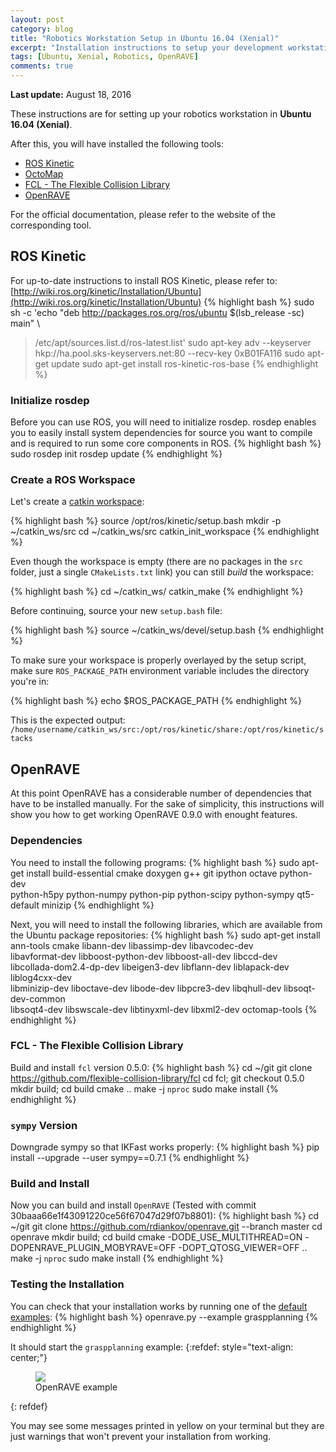 ```yaml
---
layout: post
category: blog
title: "Robotics Workstation Setup in Ubuntu 16.04 (Xenial)"
excerpt: "Installation instructions to setup your development workstation in Ubuntu 16.04 for robotics"
tags: [Ubuntu, Xenial, Robotics, OpenRAVE]
comments: true
---
```

**Last update:** August 18, 2016

These instructions are for setting up your robotics workstation in **Ubuntu 16.04 (Xenial)**.

After this, you will have installed the following tools:

* [ROS Kinetic](http://wiki.ros.org/kinetic)
* [OctoMap](https://octomap.github.io/)
* [FCL - The Flexible Collision Library](https://github.com/flexible-collision-library/fcl)
* [OpenRAVE](http://openrave.org)

For the official documentation, please refer to the website of the corresponding tool.

## ROS Kinetic
For up-to-date instructions to install ROS Kinetic, please refer to: [http://wiki.ros.org/kinetic/Installation/Ubuntu](http://wiki.ros.org/kinetic/Installation/Ubuntu)
{% highlight bash %}
sudo sh -c 'echo "deb http://packages.ros.org/ros/ubuntu $(lsb_release -sc) main"      \
> /etc/apt/sources.list.d/ros-latest.list'
sudo apt-key adv --keyserver hkp://ha.pool.sks-keyservers.net:80 --recv-key 0xB01FA116
sudo apt-get update
sudo apt-get install ros-kinetic-ros-base
{% endhighlight %}

### Initialize rosdep
Before you can use ROS, you will need to initialize rosdep. rosdep enables you to easily install system dependencies for source you want to compile and is required to run some core components in ROS.
{% highlight bash %}
sudo rosdep init
rosdep update
{% endhighlight %}

### Create a ROS Workspace
Let's create a [catkin workspace](http://wiki.ros.org/catkin/workspaces):

{% highlight bash %}
source /opt/ros/kinetic/setup.bash
mkdir -p ~/catkin_ws/src
cd ~/catkin_ws/src
catkin_init_workspace
{% endhighlight %}

Even though the workspace is empty (there are no packages in the `src` folder, just a single `CMakeLists.txt` link) you can still *build* the workspace:

{% highlight bash %}
cd ~/catkin_ws/
catkin_make
{% endhighlight %}

Before continuing, source your new `setup.bash` file:

{% highlight bash %}
source ~/catkin_ws/devel/setup.bash
{% endhighlight %}

To make sure your workspace is properly overlayed by the setup script, make sure `ROS_PACKAGE_PATH` environment variable includes the directory you're in:

{% highlight bash %}
echo $ROS_PACKAGE_PATH
{% endhighlight %}

This is the expected output:
`/home/username/catkin_ws/src:/opt/ros/kinetic/share:/opt/ros/kinetic/stacks`

## OpenRAVE
At this point OpenRAVE has a considerable number of dependencies that have to be installed manually. For the sake of simplicity, this instructions will show you how to get working OpenRAVE 0.9.0 with enought features.

### Dependencies

You need to install the following programs:
{% highlight bash %}
sudo apt-get install build-essential cmake doxygen g++ git ipython octave python-dev  \
python-h5py python-numpy python-pip python-scipy python-sympy qt5-default minizip
{% endhighlight %}

Next, you will need to install the following libraries, which are available from the Ubuntu package repositories:
{% highlight bash %}
sudo apt-get install ann-tools cmake libann-dev libassimp-dev libavcodec-dev          \
libavformat-dev libboost-python-dev libboost-all-dev libccd-dev                       \
libcollada-dom2.4-dp-dev libeigen3-dev libflann-dev liblapack-dev liblog4cxx-dev      \
libminizip-dev liboctave-dev libode-dev libpcre3-dev libqhull-dev libsoqt-dev-common  \
libsoqt4-dev libswscale-dev libtinyxml-dev libxml2-dev octomap-tools
{% endhighlight %}

### FCL - The Flexible Collision Library
Build and install `fcl` version 0.5.0:
{% highlight bash %}
cd ~/git
git clone https://github.com/flexible-collision-library/fcl
cd fcl; git checkout 0.5.0
mkdir build; cd build
cmake ..
make -j `nproc`
sudo make install
{% endhighlight %}


### `sympy` Version
Downgrade sympy so that IKFast works properly:
{% highlight bash %}
pip install --upgrade --user sympy==0.7.1
{% endhighlight %}

### Build and Install
Now you can build and install `OpenRAVE` (Tested with commit 30baaa66e1f43091220ce56f67047d29f07b8801):
{% highlight bash %}
cd ~/git
git clone https://github.com/rdiankov/openrave.git --branch master
cd openrave
mkdir build; cd build
cmake -DODE_USE_MULTITHREAD=ON -DOPENRAVE_PLUGIN_MOBYRAVE=OFF -DOPT_QTOSG_VIEWER=OFF ..
make -j `nproc`
sudo make install
{% endhighlight %}

### Testing the Installation
You can check that your installation works by running one of the [default examples](http://openrave.org/docs/latest_stable/examples/):
{% highlight bash %}
openrave.py --example graspplanning
{% endhighlight %}

It should start the `graspplanning` example:
{:refdef: style="text-align: center;"}
<figure>
  <img src="{{ site.url }}/images/graspplanning.jpg">
  <figcaption>OpenRAVE example</figcaption>
</figure>
{: refdef}

You may see some messages printed in yellow on your terminal but they are just warnings that won't prevent your installation from working.
